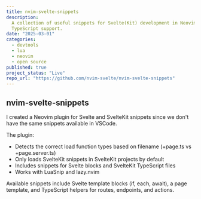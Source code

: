 ```yaml
---
title: nvim-svelte-snippets
description:
  A collection of useful snippets for Svelte(Kit) development in Neovim using LuaSnip with
  TypeScript support.
date: "2025-03-01"
categories:
  - devtools
  - lua
  - neovim
  - open source
published: true
project_status: "Live"
repo_url: "https://github.com/nvim-svelte/nvim-svelte-snippets"
---
```


<script lang="ts">
    import MediaPlayer from '$lib/layout/MediaPlayer.svelte';
    import ProjectLinks from '$lib/layout/ProjectLinks.svelte';
</script>

<ProjectLinks repo="https://github.com/nvim-svelte/nvim-svelte-snippets" />

## nvim-svelte-snippets

I created a Neovim plugin for Svelte and SvelteKit snippets since we don't have the same
snippets available in VSCode.

<MediaPlayer video="https://github.com/user-attachments/assets/1e475ee6-d00d-4360-ba2b-3254bd8c1c3b" />

The plugin:

- Detects the correct load function types based on filename (+page.ts vs +page.server.ts)
- Only loads SvelteKit snippets in SvelteKit projects by default
- Includes snippets for Svelte blocks and SvelteKit TypeScript files
- Works with LuaSnip and lazy.nvim

Available snippets include Svelte template blocks (if, each, await), a page template, and
TypeScript helpers for routes, endpoints, and actions.
